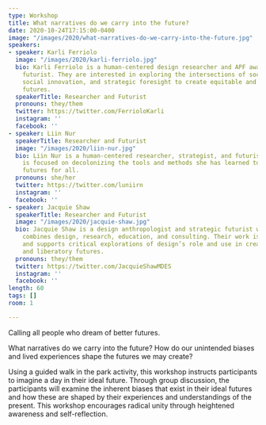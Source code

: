 ```yaml
---
type: Workshop
title: What narratives do we carry into the future?
date: 2020-10-24T17:15:00-0400
image: "/images/2020/what-narratives-do-we-carry-into-the-future.jpg"
speakers:
- speaker: Karli Ferriolo
  image: "/images/2020/karli-ferriolo.jpg"
  bio: Karli Ferriolo is a human-centered design researcher and APF award-winning
    futurist. They are interested in exploring the intersections of social justice,
    social innovation, and strategic foresight to create equitable and sustainable
    futures.
  speakerTitle: Researcher and Futurist
  pronouns: they/them
  twitter: https://twitter.com/FerrioloKarli
  instagram: ''
  facebook: ''
- speaker: Liin Nur
  speakerTitle: Researcher and Futurist
  image: "/images/2020/liin-nur.jpg"
  bio: Liin Nur is a human-centered researcher, strategist, and futurist. Her work
    is focused on decolonizing the tools and methods she has learned to create equitable
    futures for all.
  pronouns: she/her
  twitter: https://twitter.com/luniirn
  instagram: ''
  facebook: ''
- speaker: Jacquie Shaw
  speakerTitle: Researcher and Futurist
  image: "/images/2020/jacquie-shaw.jpg"
  bio: Jacquie Shaw is a design anthropologist and strategic futurist whose practice
    combines design, research, education, and consulting. Their work is grounded in
    and supports critical explorations of design’s role and use in creating equitable
    and liberatory futures.
  pronouns: they/them
  twitter: https://twitter.com/JacquieShawMDES
  instagram: ''
  facebook: ''
length: 60
tags: []
room: 1

---
```

Calling all people who dream of better futures.

What narratives do we carry into the future? How do our unintended biases and lived experiences shape the futures we may create?

Using a guided walk in the park activity, this workshop instructs participants to imagine a day in their ideal future. Through group discussion, the participants will examine the inherent biases that exist in their ideal futures and how these are shaped by their experiences and understandings of the present. This workshop encourages radical unity through heightened awareness and self-reflection.